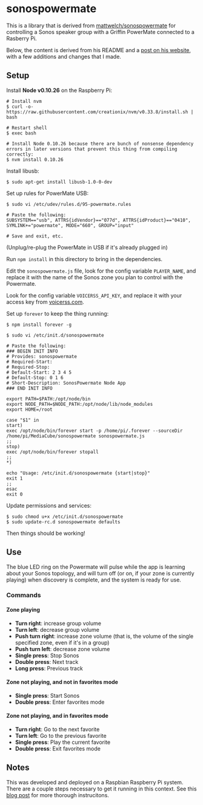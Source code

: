 # sonospowermate

This is a library that is derived from [mattwelch/sonospowermate](https://github.com/mattwelch/sonospowermate) for controlling a Sonos speaker group with a Griffin PowerMate connected to a Rasberry Pi.

Below, the content is derived from his README and a [post on his website](https://mattwelch.io/controlling-a-sonos-with-the-griffin-powermate/), with a few additions and changes that I made.

## Setup

Install **Node v0.10.26** on the Raspberry Pi:

```shell
# Install nvm
$ curl -o- https://raw.githubusercontent.com/creationix/nvm/v0.33.8/install.sh | bash

# Restart shell
$ exec bash

# Install Node 0.10.26 because there are bunch of nonsense dependency errors in later versions that prevent this thing from compiling correctly:
$ nvm install 0.10.26
```

Install libusb:

```shell
$ sudo apt-get install libusb-1.0-0-dev
```

Set up rules for PowerMate USB:

```shell
$ sudo vi /etc/udev/rules.d/95-powermate.rules

# Paste the following:
SUBSYSTEM=="usb", ATTRS{idVendor}=="077d", ATTRS{idProduct}=="0410", SYMLINK+="powermate", MODE="660", GROUP="input"

# Save and exit, etc.
```
(Unplug/re-plug the PowerMate in USB if it's already plugged in)

Run `npm install` in this directory to bring in the dependencies.

Edit the `sonospowermate.js` file, look for the config variable `PLAYER_NAME`, and replace it with the name of the Sonos zone you plan to control with the Powermate.

Look for the config variable `VOICERSS_API_KEY`, and replace it with your access key from [voicerss.com](http://www.voicerss.org/login.aspx).

Set up `forever` to keep the thing running:

```shell
$ npm install forever -g

$ sudo vi /etc/init.d/sonospowermate

# Paste the following:
### BEGIN INIT INFO
# Provides: sonospowermate
# Required-Start:
# Required-Stop:
# Default-Start: 2 3 4 5
# Default-Stop: 0 1 6
# Short-Description: SonosPowermate Node App
### END INIT INFO

export PATH=$PATH:/opt/node/bin
export NODE_PATH=$NODE_PATH:/opt/node/lib/node_modules
export HOME=/root

case "$1" in
start)
exec /opt/node/bin/forever start -p /home/pi/.forever --sourceDir /home/pi/MediaCube/sonospowermate sonospowermate.js
;;
stop)
exec /opt/node/bin/forever stopall
;;
*)

echo "Usage: /etc/init.d/sonospowermate {start|stop}"
exit 1
;;
esac
exit 0
```

Update permissions and services:
```shell
$ sudo chmod u+x /etc/init.d/sonospowermate
$ sudo update-rc.d sonospowermate defaults
```

Then things should be working!

## Use
The blue LED ring on the Powermate will pulse while the app is learning about your Sonos topology, and will turn off (or on, if your zone is currently playing) when discovery is complete, and the system is ready for use.
### Commands
#### Zone playing
- **Turn right**: increase group volume
- **Turn left**: decrease group volume
- **Push turn right**: increase zone volume (that is, the volume of the single specified zone, even if it's in a group)
- **Push turn left**: decrease zone volume
- **Single press**: Stop Sonos
- **Double press**: Next track
- **Long press**: Previous track

#### Zone not playing, and not in favorites mode
- **Single press**: Start Sonos
- **Double press**: Enter favorites mode

#### Zone not playing, and in favorites mode
- **Turn right**: Go to the next favorite
- **Turn left**: Go to the previous favorite
- **Single press**: Play the current favorite
- **Double press**: Exit favorites mode


## Notes
This was developed and deployed on a Raspbian Raspberry Pi system. There are a couple steps necessary to get it running in this context. See this [blog post](http://mattwel.ch/controlling-a-sonos-with-the-griffin-powermate "PowerMate and Sonos") for more thorough instrucitons.
